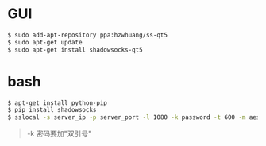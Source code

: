 # GUI 

```bash
$ sudo add-apt-repository ppa:hzwhuang/ss-qt5
$ sudo apt-get update
$ sudo apt-get install shadowsocks-qt5
```

# bash

```bash
$ apt-get install python-pip
$ pip install shadowsocks
$ sslocal -s server_ip -p server_port -l 1080 -k password -t 600 -m aes-256-cfb
```

> -k 密码要加"双引号"
